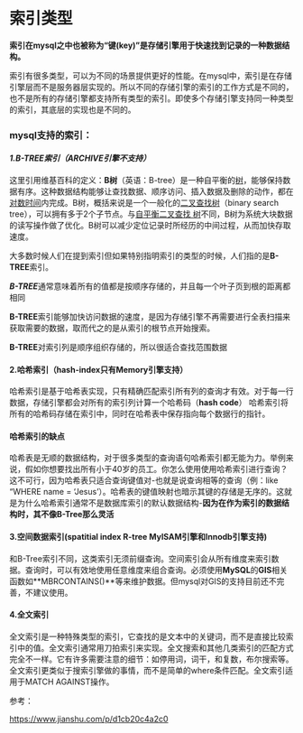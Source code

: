 # 索引类型

**索引在mysql之中也被称为“键(key)”是存储引擎用于快速找到记录的一种数据结构。**

索引有很多类型，可以为不同的场景提供更好的性能。在mysql中，索引是在存储引擎层而不是服务器层实现的。所以不同的存储引擎的索引的工作方式是不同的，也不是所有的存储引擎都支持所有类型的索引。即使多个存储引擎支持同一种类型的索引，其底层的实现也是不同的。

### **mysql支持的索引：**

#### ***1.B-TREE索引（ARCHIVE引擎不支持）***

​        这里引用维基百科的定义：**B树**（英语：B-tree）是一种自平衡的[树](https://link.jianshu.com?t=https%3A%2F%2Fzh.wikipedia.org%2Fwiki%2F%25E6%25A0%2591_%28%25E6%2595%25B0%25E6%258D%25AE%25E7%25BB%2593%25E6%259E%2584%29)，能够保持数据有序。这种数据结构能够让查找数据、顺序访问、插入数据及删除的动作，都在[对数时间](https://link.jianshu.com?t=https%3A%2F%2Fzh.wikipedia.org%2Fwiki%2F%25E6%2597%25B6%25E9%2597%25B4%25E5%25A4%258D%25E6%259D%2582%25E5%25BA%25A6%23%25E5%25AF%25B9%25E6%2595%25B0%25E6%2597%25B6%25E9%2597%25B4)内完成。B树，概括来说是一个一般化的[二叉查找树](https://link.jianshu.com?t=https%3A%2F%2Fzh.wikipedia.org%2Fwiki%2F%25E4%25BA%258C%25E5%2585%2583%25E6%2590%259C%25E5%25B0%258B%25E6%25A8%25B9)（binary search tree），可以拥有多于2个子节点。与[自平衡二叉查找    树](https://link.jianshu.com?t=https%3A%2F%2Fzh.wikipedia.org%2Fwiki%2F%25E8%2587%25AA%25E5%25B9%25B3%25E8%25A1%25A1%25E4%25BA%258C%25E5%258F%2589%25E6%259F%25A5%25E6%2589%25BE%25E6%25A0%2591)不同，B树为系统大块数据的读写操作做了优化。B树可以减少定位记录时所经历的中间过程，从而加快存取速度。

​         大多数时候人们在提到索引但如果特别指明索引的类型的时候，人们指的是**B-TREE**索引。

​        ***B-TREE***通常意味着所有的值都是按顺序存储的，并且每一个叶子页到根的距离都相同

​        **B-TREE**索引能够加快访问数据的速度，是因为存储引擎不再需要进行全表扫描来获取需要的数据，取而代之的是从索引的根节点开始搜索。

​        **B-TREE**对索引列是顺序组织存储的，所以很适合查找范围数据

####  **2.哈希索引（hash-index只有Memory引擎支持）** 

​        哈希索引是基于哈希表实现，只有精确匹配索引所有列的查询才有效。对于每一行数据，存储引擎都会对所有的索引列计算一个哈希码（**hash code**） 哈希索引将所有的哈希码存储在索引中，同时在哈希表中保存指向每个数据行的指针。

#### 哈希索引的缺点

哈希表是无顺的数据结构，对于很多类型的查询语句哈希索引都无能为力。举例来说，假如你想要找出所有小于40岁的员工。你怎么使用使用哈希索引进行查询？这不可行，因为哈希表只适合查询键值对-也就是说查询相等的查询（例：like “WHERE name = ‘Jesus’）。哈希表的键值映射也暗示其键的存储是无序的。这就是为什么哈希索引通常不是数据库索引的默认数据结构-**因为在作为索引的数据结构时，其不像B-Tree那么灵活**

#### **3.空间数据索引(spatitial index  R-tree MyISAM引擎和Innodb引擎支持)**

​        和B-Tree索引不同，这类索引无须前缀查询。空间索引会从所有维度来索引数据。查询时，可以有效地使用任意维度来组合查询。必须使用**MySQL**的**GIS**相关函数如**MBRCONTAINS()**等来维护数据。但mysql对GIS的支持目前还不完善，不建议使用。

#### **4.全文索引**

   全文索引是一种特殊类型的索引，它查找的是文本中的关键词，而不是直接比较索引中的值。全文索引通常用刀拍索引来实现。全文搜索和其他几类索引的匹配方式完全不一样。它有许多需要注意的细节：如停用词，词干，和复数，布尔搜索等。全文索引更类似于搜索引擎做的事情，而不是简单的where条件匹配。全文索引适用于MATCH AGAINST操作。

参考：

https://www.jianshu.com/p/d1cb20c4a2c0